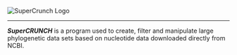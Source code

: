 ![SuperCrunch Logo](https://github.com/dportik/SuperCRUNCH/blob/master/docs/SuperCRUNCH_Logo.png)

--------
***SuperCRUNCH*** is a program used to create, filter and manipulate large phylogenetic data sets based on nucleotide data downloaded directly from NCBI. 